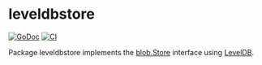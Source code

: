 # leveldbstore

[![GoDoc](https://img.shields.io/static/v1?label=godoc&message=reference&color=white)](https://pkg.go.dev/github.com/creachadair/leveldbstore)
[![CI](https://github.com/creachadair/leveldbstore/actions/workflows/go-presubmit.yml/badge.svg?event=push&branch=main)](https://github.com/creachadair/leveldbstore/actions/workflows/go-presubmit.yml)

Package leveldbstore implements the [blob.Store][bs] interface using [LevelDB][leveldb].

[bs]: https://godoc.org/github.com/creachadair/ffs/blob#Store
[leveldb]: https://pkg.go.dev/github.com/syndtr/goleveldb/leveldb
